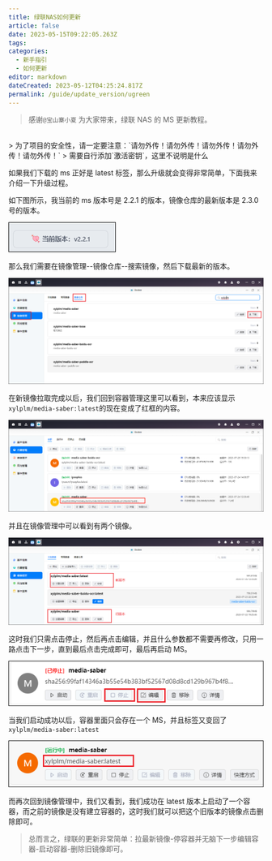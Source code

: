 ```yaml
---
title: 绿联NAS如何更新
article: false
date: 2023-05-15T09:22:05.263Z
tags:
categories: 
  - 新手指引
  - 如何更新
editor: markdown
dateCreated: 2023-05-12T04:25:24.817Z
permalink: /guide/update_version/ugreen
---
```


> 感谢`@宝山寨小夏` 为大家带来，绿联 NAS 的 MS 更新教程。

<br>
> 为了项目的安全性，请一定要注意：`请勿外传！请勿外传！请勿外传！请勿外传！请勿外传！`
> 需要自行添加`激活密钥`，这里不说明是什么
<br>

如果我们下载的 ms 正好是 latest 标签，那么升级就会变得非常简单，下面我来介绍一下升级过程。

如下图所示，我当前的 ms 版本号是 2.2.1 的版本，镜像仓库的最新版本是 2.3.0 号的版本。

![图片1.png](./ugreen_images/1.png)

那么我们需要在镜像管理--镜像仓库--搜索镜像，然后下载最新的版本。

![图片2.png](./ugreen_images/2.png)

在新镜像拉取完成以后，我们回到容器管理这里可以看到，本来应该显示`xylplm/media-saber:latest`的现在变成了红框的内容。

![图片3.png](./ugreen_images/3.png)

并且在镜像管理中可以看到有两个镜像。

![图片4.png](./ugreen_images/4.png)

这时我们只需点击停止，然后再点击编辑，并且什么参数都不需要再修改，只用一路点击下一步，直到最后点击完成即可，最后再启动 MS。

![图片5.png](./ugreen_images/5.png)

当我们启动成功以后，容器里面只会存在一个 MS，并且标签又变回了`xylplm/media-saber:latest`

![图片6.png](./ugreen_images/6.png)

而再次回到镜像管理中，我们又看到，我们成功在 latest 版本上启动了一个容器，而之前的镜像是没有建立容器的，这时我们就可以把这个旧版本的镜像点击删除即可。

> 总而言之，绿联的更新非常简单：拉最新镜像-停容器并无脑下一步编辑容器-启动容器-删除旧镜像即可。
